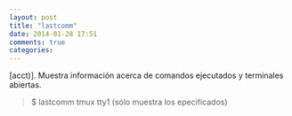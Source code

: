 ```yaml
---
layout: post
title: "lastcomm"
date: 2014-01-28 17:51
comments: true
categories: 
---
```

[acct)]. Muestra información acerca de comandos ejecutados y terminales abiertas. 

>$ lastcomm tmux tty1 (sólo muestra los epecificados)

